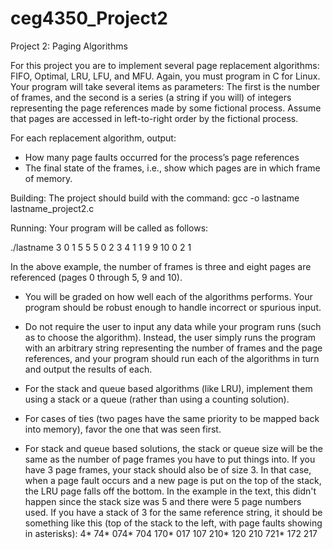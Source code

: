 # ceg4350_Project2
Project 2: Paging Algorithms

For this project you are to implement several page replacement algorithms: FIFO, Optimal, LRU, LFU, and MFU. Again, you must program in C for Linux. Your program will take several items as parameters: The first is the number of frames, and the second is a series (a string if you will) of integers representing the page references made by some fictional process. Assume that pages are accessed in left-to-right order by the fictional process.

For each replacement algorithm, output:
- How many page faults occurred for the process’s page references
- The final state of the frames, i.e., show which pages are in which frame of memory.

Building:
The project should build with the command:
gcc -o lastname lastname_project2.c

Running: 
Your program will be called as follows:

./lastname 3 0 1 5 5 5 0 2 3 4 1 1 9 9 10 0 2 1

In the above example, the number of frames is three and eight pages are referenced (pages 0 through 5, 9 and 10).

- You will be graded on how well each of the algorithms performs. Your program should be robust enough to handle incorrect or spurious input.
- Do not require the user to input any data while your program runs (such as to choose the algorithm). Instead, the user simply runs the program with an arbitrary string representing the number of frames and the page references, and your program should run each of the algorithms in turn and output the results of each.
- For the stack and queue based algorithms (like LRU), implement them using a stack or a queue (rather than using a counting solution). 
- For cases of ties (two pages have the same priority to be mapped back into memory), favor the one that was seen first.

- For stack and queue based solutions, the stack or queue size will be the same as the number of page frames you have to put things into. If you have 3 page frames, your stack should also be of size 3. In that case, when a page fault occurs and a new page is put on the top of the stack, the LRU page falls off the bottom. In the example in the text, this didn't happen since the stack size was 5 and there were 5 page numbers used. If you have a stack of 3 for the same reference string, it should be something like this (top of the stack to the left, with page faults showing in asterisks): 
4*
74*
074*
704
170*
017
107
210*
120
210
721*
172
217

